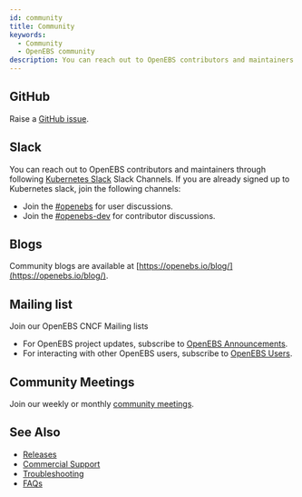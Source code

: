 ```yaml
---
id: community
title: Community
keywords:
  - Community
  - OpenEBS community
description: You can reach out to OpenEBS contributors and maintainers through Slack, GitHub, and mailing lists.
---
```


## GitHub

Raise a [GitHub issue](https://github.com/openebs/openebs/issues/new).

## Slack

You can reach out to OpenEBS contributors and maintainers through following [Kubernetes Slack](https://slack.k8s.io) Slack Channels. If you are already signed up to Kubernetes slack, join the following channels:

- Join the [#openebs](https://kubernetes.slack.com/messages/openebs/) for user discussions.
- Join the [#openebs-dev](https://cloud-native.slack.com/messages/openebs-dev/) for contributor discussions.

## Blogs

Community blogs are available at [https://openebs.io/blog/](https://openebs.io/blog/).

## Mailing list

Join our OpenEBS CNCF Mailing lists

- For OpenEBS project updates, subscribe to [OpenEBS Announcements](https://lists.cncf.io/g/cncf-openebs-announcements).
- For interacting with other OpenEBS users, subscribe to [OpenEBS Users](https://lists.cncf.io/g/cncf-openebs-users).

## Community Meetings

Join our weekly or monthly [community meetings](https://github.com/openebs/openebs/tree/master/community#community-meetings).

## See Also

- [Releases](releases.md)
- [Commercial Support](commercial-support.md)  
- [Troubleshooting](../version-4.0.x/troubleshooting/troubleshooting-local-storage.md)
- [FAQs](../version-4.0.x/faqs/faqs.md)

